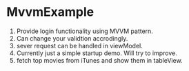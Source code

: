 # MvvmExample
1) Provide login functionality using MVVM pattern.
2) Can change your validtion accrodingly.
3) sever request can be handled in viewModel.
4) Currently just a simple startup demo. Will try to improve.
5) fetch top movies from iTunes and show them in tableView.

